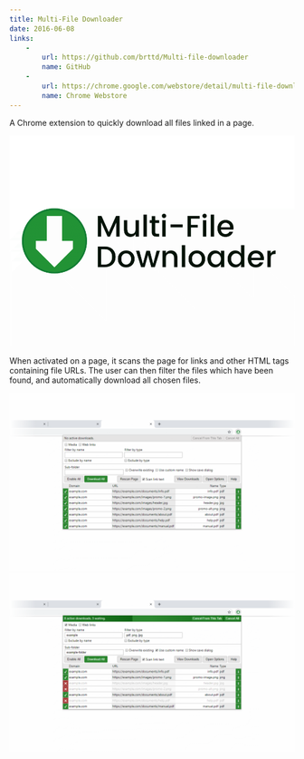 ```yaml
---
title: Multi-File Downloader
date: 2016-06-08
links:
    -
        url: https://github.com/brttd/Multi-file-downloader
        name: GitHub
    -
        url: https://chrome.google.com/webstore/detail/multi-file-downloader/dpecplbkinpdbedgejddhepkgcppgchk?hl=en
        name: Chrome Webstore
---
```

A Chrome extension to quickly download all files linked in a page.

<!--more-->

![Promotional image, with text saying "Multi-File Downloader"](./promo-920x680.png)

When activated on a page, it scans the page for links and other HTML tags containing file URLs. The user can then filter the files which have been found, and automatically download all chosen files.

![Extension screenshot](screenshot_2.png)
![Extension screenshot](screenshot_1.png)